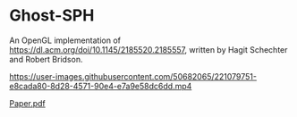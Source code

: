 # Ghost-SPH
An OpenGL implementation of https://dl.acm.org/doi/10.1145/2185520.2185557, written by Hagit Schechter and Robert Bridson.

https://user-images.githubusercontent.com/50682065/221079751-e8cada80-8d28-4571-90e4-e7a9e58dc6dd.mp4

[Paper.pdf](https://github.com/30L2AN0/Ghost-SPH/files/10820653/Paper.pdf)
